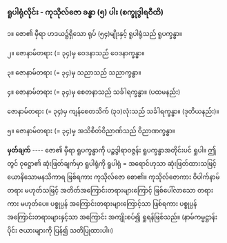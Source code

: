 ### ရူပါရုံလိုင်း - ကုသိုလ်ဇော ခန္ဓာ (၅) ပါး (စက္ခုဒွါရဝီထိ)

၁။ ဇော၏ မှီရာ ဟဒယ၌ရှိသော ရုပ် (၅၄)မျိုးနှင့် ရူပါရုံသည် ရူပက္ခန္ဓာ။

၂။ ဇောနာမ်တရား (= ၃၄)မှ ဝေဒနာသည် ဝေဒနာက္ခန္ဓာ။

၃။ ဇောနာမ်တရား (= ၃၄)မှ သညာသည် သညာက္ခန္ဓာ။

၄။ ဇောနာမ်တရား (= ၃၄)မှ စေတနာသည် သင်္ခါရက္ခန္ဓာ။ (ပထမနည်း)

ဇောနာမ်တရား (= ၃၄)မှ ကျန်စေတသိက် (၃၁)လုံးသည် သင်္ခါရက္ခန္ဓာ။ (ဒုတိယနည်း)။

၅။ ဇောနာမ်တရား (= ၃၄)မှ အသိစိတ်ဝိညာဏ်သည် ဝိညာဏက္ခန္ဓာ။

**မှတ်ချက်** ---- ဇော၏ မှီရာ ရူပက္ခန္ဓာကို ပဉ္စဒွါရာဝဇ္ဇန်း ရူပက္ခန္ဓာအတိုင်းပင် ရှုပါ။ ဤတွင် ဝုဋ္ဌော၏
ဆုံးဖြတ်ချက်မှာ ရူပါရုံကို ရူပါရုံ = အရောင်ဟုသာ ဆုံးဖြတ်ထားသဖြင့် ယောနိသောမနသိကာရ ဖြစ်ရကား
ကုသိုလ်ဇော စော၏။ ကုသိုလ်ဇောကား ဝိပါက်နာမ်တရား မဟုတ်သဖြင့် အတိတ်အကြောင်းတရားများကြောင့်
ဖြစ်ပေါ်လာသော တရားကား မဟုတ်ပေ။ ပစ္စုပ္ပန် အကြောင်းတရားများကြောင့်သာ ဖြစ်ရကား ပစ္စုပ္ပန်
အကြောင်းတရားများနှင့်သာ အကြောင်း အကျိုးစပ်၍ ရှုရန်ဖြစ်သည်။ (နာမ်ကမ္မဋ္ဌာန်းပိုင်း ဇယားများကို
ပြန်၍ သတိပြုထားပါ၊၊)
